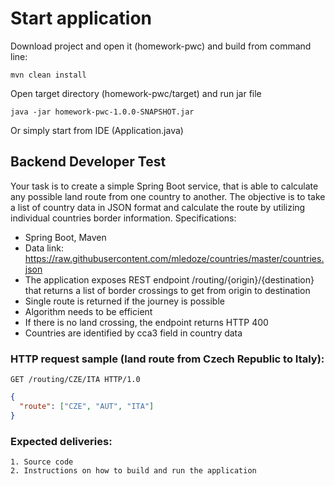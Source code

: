 # Start application
Download project and open it (homework-pwc) and build from command line:
```
mvn clean install
```
Open target directory (homework-pwc/target) and run jar file
```
java -jar homework-pwc-1.0.0-SNAPSHOT.jar
```
Or simply start from IDE (Application.java)

## Backend Developer Test
Your task is to create a simple Spring Boot service, that is able to calculate any possible land route from one country to another. 
The objective is to take a list of country data in JSON format and calculate the route by utilizing individual countries border information.
Specifications:
 - Spring Boot, Maven
 - Data link: https://raw.githubusercontent.com/mledoze/countries/master/countries.json
 - The application exposes REST endpoint /routing/{origin}/{destination} that returns a list of border crossings to get from origin to destination
 - Single route is returned if the journey is possible
 - Algorithm needs to be efficient
 - If there is no land crossing, the endpoint returns HTTP 400 
 - Countries are identified by cca3 field in country data 

### HTTP request sample (land route from Czech Republic to Italy):
```http request
GET /routing/CZE/ITA HTTP/1.0
```
```json
{
  "route": ["CZE", "AUT", "ITA"]
}
```

### Expected deliveries:
    1. Source code
    2. Instructions on how to build and run the application
